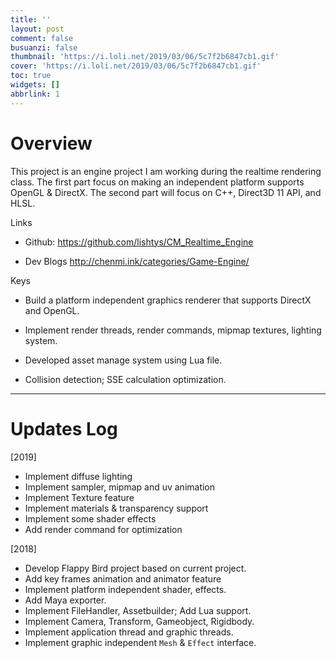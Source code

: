 ```yaml
---
title: ''
layout: post
comment: false
busuanzi: false
thumbnail: 'https://i.loli.net/2019/03/06/5c7f2b6847cb1.gif'
cover: 'https://i.loli.net/2019/03/06/5c7f2b6847cb1.gif'
toc: true
widgets: []
abbrlink: 1
---
```


# Overview

This project is an engine project I am working during the realtime rendering class. The first part focus on making an independent platform supports OpenGL & DirectX. The second part will focus on C++, Direct3D 11 API, and HLSL. 

<div class="tile is-ancestor">
  <div class="tile is-6 is-parent">
    <div class="tile is-child box">
      <p class="title"> Links</p>
      <p>
      
- Github:
https://github.com/lishtys/CM_Realtime_Engine

- Dev Blogs
http://chenmi.ink/categories/Game-Engine/
   
</p>


</div>
  </div>
  <div class="tile is-parent">
    <div class="tile is-child box">
      <p class="title">Keys</p>

- Build a platform independent graphics renderer that supports DirectX and OpenGL.
- Implement render threads, render commands, mipmap textures, lighting system.
- Developed asset manage system using Lua file.
- Collision detection; SSE calculation optimization.

    </div>
  </div>
</div>

---


# Updates Log

[2019]

- Implement diffuse lighting
- Implement sampler, mipmap and uv animation 
- Implement Texture feature 
- Implement materials &  transparency support
- Implement some shader effects 
- Add render command for optimization


[2018]
- Develop Flappy Bird project based on current project.
- Add key frames animation and animator feature
- Implement platform independent shader, effects.
- Add Maya exporter.
- Implement FileHandler, Assetbuilder; Add Lua support.
- Implement Camera, Transform, Gameobject, Rigidbody.
- Implement application thread and graphic threads.
- Implement graphic independent `Mesh` & `Effect` interface.




